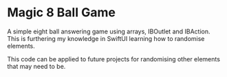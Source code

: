 # Magic 8 Ball Game
A simple eight ball answering game using arrays, IBOutlet and IBAction. This is furthering my knowledge in SwiftUI learning how to randomise elements. 

This code can be applied to future projects for randomising other elements that may need to be.
